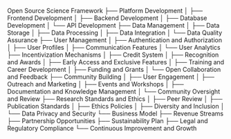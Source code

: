 Open Source Science Framework
├── Platform Development
│   ├── Frontend Development
│   ├── Backend Development
│   ├── Database Development
│   └── API Development
├── Data Management
│   ├── Data Storage
│   ├── Data Processing
│   ├── Data Integration
│   └── Data Quality Assurance
├── User Management
│   ├── Authentication and Authorization
│   ├── User Profiles
│   ├── Communication Features
│   └── User Analytics
├── Incentivization Mechanisms
│   ├── Credit System
│   ├── Recognition and Awards
│   ├── Early Access and Exclusive Features
│   ├── Training and Career Development
│   ├── Funding and Grants
│   └── Open Collaboration and Feedback
├── Community Building
│   ├── User Engagement
│   ├── Outreach and Marketing
│   ├── Events and Workshops
│   ├── Documentation and Knowledge Management
│   └── Community Oversight and Review
├── Research Standards and Ethics
│   ├── Peer Review
│   ├── Publication Standards
│   ├── Ethics Policies
│   ├── Diversity and Inclusion
│   └── Data Privacy and Security
└── Business Model
    ├── Revenue Streams
    ├── Partnership Opportunities
    ├── Sustainability Plan
    ├── Legal and Regulatory Compliance
    └── Continuous Improvement and Growth
